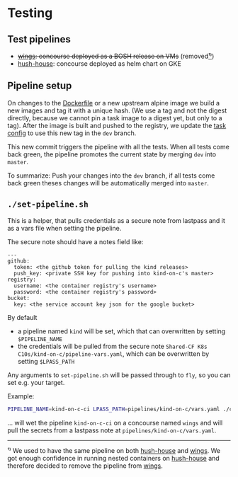 # Testing

## Test pipelines

- ~~[wings]: concourse deployed as a BOSH release on VMs~~ (removed[¹⁾](#fn1))
- [hush-house]: concourse deployed as helm chart on GKE

[wings]: https://wings.pivotal.io/teams/k8s-c10s/pipelines/kind 
[hush-house]: https://hush-house.pivotal.io/teams/k8s-c10s/pipelines/kind

## Pipeline setup

On changes to the [Dockerfile](../Dockerfile) or a new upstream alpine image we
build a new images and tag it with a unique hash. (We use a tag and not the
digest directly, because we cannot pin a task image to a digest yet, but only
to a tag). After the image is built and pushed to the registry, we update the
[task config](../kind.yaml) to use this new tag in the `dev` branch.

This new commit triggers the pipeline with all the tests. When all tests come
back green, the pipeline promotes the current state by merging `dev` into
`master`.

To summarize:
Push your changes into the `dev` branch, if all tests come back green theses
changes will be automatically merged into `master`.

## `./set-pipeline.sh`

This is a helper, that pulls credentials as a secure note from lastpass and it as a vars file when setting the pipeline.

The secure note should have a notes field like:

```text
---
github:
  token: <the github token for pulling the kind releases> 
  push_key: <private SSH key for pushing into kind-on-c's master>
registry:
  username: <the container registry's username>
  password: <the container registry's password>
bucket:
  key: <the service account key json for the google bucket>
```

By default
- a pipeline named `kind` will be set, which that can overwritten by setting
  `$PIPELINE_NAME`
- the credentials will be pulled from the secure note `Shared-CF K8s
  C10s/kind-on-c/pipeline-vars.yaml`, which can be overwritten by setting
  `$LPASS_PATH`

Any arguments to `set-pipeline.sh` will be passed through to `fly`, so you can set e.g. your target.

Example:

```bash
PIPELINE_NAME=kind-on-c-ci LPASS_PATH=pipelines/kind-on-c/vars.yaml ./ci/set-pipeline.sh -t wings
```

... will wet the pipeline `kind-on-c-ci` on a concourse named `wings` and will
pull the secrets from a lastpass note at `pipelines/kind-on-c/vars.yaml`.

----

<a id="fn1">¹⁾</a> We used to have the same pipeline on both [hush-house] and
[wings]. We got enough confidence in running nested containers on [hush-house]
and therefore decided to remove the pipeline from [wings].
